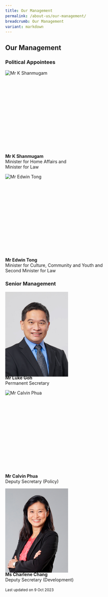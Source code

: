```yaml
---
title: Our Management
permalink: /about-us/our-management/
breadcrumb: Our Management
variant: markdown
---
```

<style>
  .img-gallery {
  width: 200px;
  height: 250px;
  }
  .img-gallery img {
  max-width: 100%;
  }
</style>

Our Management
---

### **Political Appointees**

<div class="img-gallery">
  <img src="/images/1510806764644.jpg" title="Mr K Shanmugam" alt="Mr K Shanmugam">
</div>
  <p><strong>Mr K Shanmugam</strong>
  <br>Minister for Home Affairs and
	<br>Minister for Law</p>
  
<div class="img-gallery">
  <img src="/images/1532069362285.jpg" title="Mr Edwin Tong" alt="Mr Edwin Tong">
</div>
  <p><strong>Mr Edwin Tong</strong>
  <br>Minister for Culture, Community and Youth and
	<br>Second Minister for Law</p>
  
### **Senior Management**

<div class="img-gallery">
  <img src="/images/ps luke goh.jpg" title="Mr Luke Goh" alt="Mr Luke Goh">
</div>
  <p><strong>Mr Luke Goh</strong>
  <br>Permanent Secretary</p>

<div class="img-gallery">
    <img src="/images/Mr_Calvin_Phua.jpg" title="Mr Calvin Phua" alt="Mr Calvin Phua">
</div>
  <p><strong>Mr Calvin Phua</strong>
  <br>Deputy Secretary (Policy)</p>

<div class="img-gallery">
    <img src="/images/charlene_chang.jpg" title="Mr Calvin Phua" alt="Mr Calvin Phua">
</div>
  <p><strong>Ms Charlene Chang</strong>
  <br>Deputy Secretary (Development)</p>

<p class="right-side-updated"><small>Last updated on 9 Oct 2023</small></p>